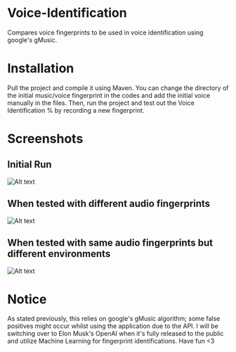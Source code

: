 # Voice-Identification
Compares voice fingerprints to be used in voice identification using google's gMusic.

# Installation
Pull the project and compile it using Maven. You can change the directory of the initial music/voice fingerprint in the codes and add the initial voice manually in the files. Then, run the project and test out the Voice Identification % by recording a new fingerprint.

# Screenshots

## Initial Run
![Alt text](https://i.imgur.com/ZzQmfWk.png "Initial Run")

## When tested with different audio fingerprints
![Alt text](https://i.imgur.com/h1oVc8F.png "When tested with different audio fingerprints")

## When tested with same audio fingerprints but different environments
![Alt text](https://i.imgur.com/cVp26Ci.png "When tested with same audio fingerprints but different environments")

# Notice
As stated previously, this relies on google's gMusic algorithm; some false positives might occur whilst using the application due to the API. I will be switching over to Elon Musk's OpenAI when it's fully released to the public and utilize Machine Learning for fingerprint identifications. Have fun <3
